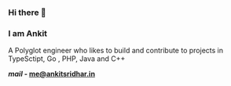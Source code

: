 
### Hi there 👋 
### I am Ankit
A Polyglot engineer who likes to build and contribute to projects in TypeSctipt, Go , PHP, Java and C++

<b> <i>mail - </i><b> me@ankitsridhar.in
